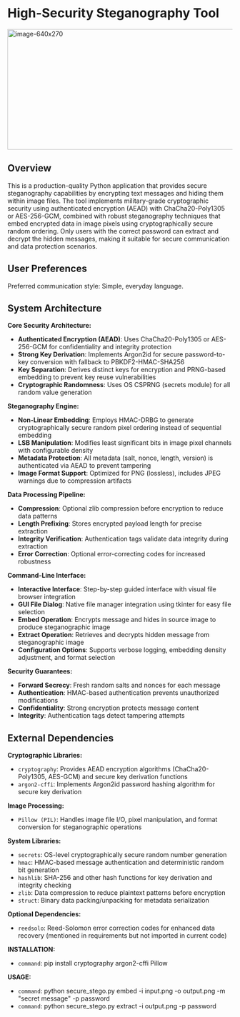 # High-Security Steganography Tool

<img width="640" height="270" alt="image-640x270" src="https://github.com/user-attachments/assets/10b86e95-8145-4c1e-9622-8790109468eb" />

## Overview

This is a production-quality Python application that provides secure steganography capabilities by encrypting text messages and hiding them within image files. The tool implements military-grade cryptographic security using authenticated encryption (AEAD) with ChaCha20-Poly1305 or AES-256-GCM, combined with robust steganography techniques that embed encrypted data in image pixels using cryptographically secure random ordering. Only users with the correct password can extract and decrypt the hidden messages, making it suitable for secure communication and data protection scenarios.

## User Preferences

Preferred communication style: Simple, everyday language.

## System Architecture

**Core Security Architecture:**
- **Authenticated Encryption (AEAD)**: Uses ChaCha20-Poly1305 or AES-256-GCM for confidentiality and integrity protection
- **Strong Key Derivation**: Implements Argon2id for secure password-to-key conversion with fallback to PBKDF2-HMAC-SHA256
- **Key Separation**: Derives distinct keys for encryption and PRNG-based embedding to prevent key reuse vulnerabilities
- **Cryptographic Randomness**: Uses OS CSPRNG (secrets module) for all random value generation

**Steganography Engine:**
- **Non-Linear Embedding**: Employs HMAC-DRBG to generate cryptographically secure random pixel ordering instead of sequential embedding
- **LSB Manipulation**: Modifies least significant bits in image pixel channels with configurable density
- **Metadata Protection**: All metadata (salt, nonce, length, version) is authenticated via AEAD to prevent tampering
- **Image Format Support**: Optimized for PNG (lossless), includes JPEG warnings due to compression artifacts

**Data Processing Pipeline:**
- **Compression**: Optional zlib compression before encryption to reduce data patterns
- **Length Prefixing**: Stores encrypted payload length for precise extraction
- **Integrity Verification**: Authentication tags validate data integrity during extraction
- **Error Correction**: Optional error-correcting codes for increased robustness

**Command-Line Interface:**
- **Interactive Interface**: Step-by-step guided interface with visual file browser integration
- **GUI File Dialog**: Native file manager integration using tkinter for easy file selection
- **Embed Operation**: Encrypts message and hides in source image to produce steganographic image
- **Extract Operation**: Retrieves and decrypts hidden message from steganographic image
- **Configuration Options**: Supports verbose logging, embedding density adjustment, and format selection

**Security Guarantees:**
- **Forward Secrecy**: Fresh random salts and nonces for each message
- **Authentication**: HMAC-based authentication prevents unauthorized modifications
- **Confidentiality**: Strong encryption protects message content
- **Integrity**: Authentication tags detect tampering attempts

## External Dependencies

**Cryptographic Libraries:**
- `cryptography`: Provides AEAD encryption algorithms (ChaCha20-Poly1305, AES-GCM) and secure key derivation functions
- `argon2-cffi`: Implements Argon2id password hashing algorithm for secure key derivation

**Image Processing:**
- `Pillow (PIL)`: Handles image file I/O, pixel manipulation, and format conversion for steganographic operations

**System Libraries:**
- `secrets`: OS-level cryptographically secure random number generation
- `hmac`: HMAC-based message authentication and deterministic random bit generation
- `hashlib`: SHA-256 and other hash functions for key derivation and integrity checking
- `zlib`: Data compression to reduce plaintext patterns before encryption
- `struct`: Binary data packing/unpacking for metadata serialization

**Optional Dependencies:**
- `reedsolo`: Reed-Solomon error correction codes for enhanced data recovery (mentioned in requirements but not imported in current code)

**INSTALLATION:**
- `command`: pip install cryptography argon2-cffi Pillow

**USAGE:**
- `command`: python secure_stego.py embed -i input.png -o output.png -m "secret message" -p password
- `command`: python secure_stego.py extract -i output.png -p password

